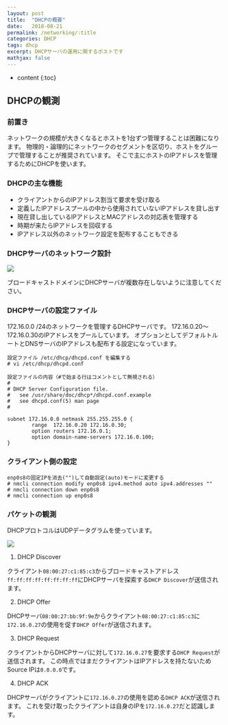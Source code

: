 ```yaml
---
layout: post
title:  "DHCPの概要"
date:   2018-08-21
permalink: /networking/:title
categories: DHCP
tags: dhcp
excerpt: DHCPサーバの運用に関するポストです
mathjax: false
---
```


* content
{:toc}

## DHCPの観測

### 前置き

ネットワークの規模が大きくなるとホストを1台ずつ管理することは困難になります。
物理的・論理的にネットワークのセグメントを区切り、ホストをグループで管理することが推奨されています。
そこで主にホストのIPアドレスを管理するためにDHCPを使います。

### DHCPの主な機能

- クライアントからのIPアドレス割当て要求を受け取る
- 定義したIPアドレスプールの中から使用されていないIPアドレスを貸し出す
- 現在貸し出しているIPアドレスとMACアドレスの対応表を管理する
- 時期が来たらIPアドレスを回収する
- IPアドレス以外のネットワーク設定を配布することもできる

### DHCPサーバのネットワーク設計

![]({{site.baseurl}}/images/dhcp/dhcp_network.png)

ブロードキャストドメインにDHCPサーバが複数存在しないように注意してください。

### DHCPサーバの設定ファイル

172.16.0.0 /24のネットワークを管理するDHCPサーバです。
172.16.0.20～172.16.0.30のIPアドレスをプールしています。
オプションとしてデフォルトルートとDNSサーバのIPアドレスも配布する設定になっています。

```
設定ファイル /etc/dhcp/dhcpd.conf を編集する
# vi /etc/dhcp/dhcpd.conf
```
```
設定ファイルの内容（#で始まる行はコメントとして無視される）
#
# DHCP Server Configuration file.
#   see /usr/share/doc/dhcp*/dhcpd.conf.example
#   see dhcpd.conf(5) man page
#

subnet 172.16.0.0 netmask 255.255.255.0 {
        range  172.16.0.20 172.16.0.30;
        option routers 172.16.0.1;
        option domain-name-servers 172.16.0.100;
}
```

### クライアント側の設定

```
enp0s8の固定IPを消去("")して自動設定(auto)モードに変更する
# nmcli connection modify enp0s8 ipv4.method auto ipv4.addresses ""
# nmcli connection down enp0s8
# nmcli connection up enp0s8
```

### パケットの観測

DHCPプロトコルはUDPデータグラムを使っています。

![]({{site.baseurl}}/images/dhcp/packet.png)

1. DHCP Discover

クライアント`08:00:27:c1:85:c3`からブロードキャストアドレス`ff:ff:ff:ff:ff:ff:ff:ff`にDHCPサーバを探索する`DHCP Discover`が送信されます。

2. DHCP Offer

DHCPサーバ`08:00:27:bb:9f:9e`からクライアント`08:00:27:c1:85:c3`に`172.16.0.27`の使用を促す`DHCP Offer`が送信されます。

3. DHCP Request

クライアントからDHCPサーバに対して`172.16.0.27`を要求する`DHCP Request`が送信されます。
この時点ではまだクライアントはIPアドレスを持たないためSource IPは`0.0.0.0`です。

4. DHCP ACK

DHCPサーバがクライアントに`172.16.0.27`の使用を認める`DHCP ACK`が送信されます。
これを受け取ったクライアントは自身のIPを`172.16.0.27`だと認識します。
